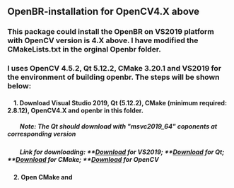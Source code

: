 ## OpenBR-installation for OpenCV4.X above
### This package could install the OpenBR on VS2019 platform with OpenCV version is 4.X above. I have modified the CMakeLists.txt in the orginal Openbr folder.
### I uses OpenCV 4.5.2, Qt 5.12.2, CMake 3.20.1 and VS2019 for the environment of building openbr. The steps will be shown below:
#### &emsp;1. Download Visual Studio 2019, Qt (5.12.2), CMake (minimum required: 2.8.12), OpenCV4.X and openbr in this folder.
##### &emsp;&emsp;Note: The Qt should download with "msvc2019_64" coponents at corresponding version
##### &emsp;&emsp;Link for downloading: **[Download](https://visualstudio.microsoft.com/zh-hans/vs/) for VS2019; **[Download](https://www.qt.io/download) for Qt; **[Download](https://cmake.org/download/) for CMake; **[Download](https://opencv.org/releases/) for OpenCV
#### &emsp;2. Open CMake and 
##### 
